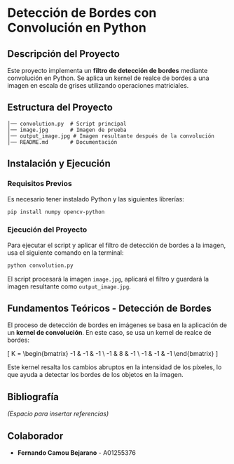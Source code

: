 # Detección de Bordes con Convolución en Python

## Descripción del Proyecto

Este proyecto implementa un **filtro de detección de bordes** mediante convolución en Python. Se aplica un kernel de realce de bordes a una imagen en escala de grises utilizando operaciones matriciales.

## Estructura del Proyecto

```
│── convolution.py  # Script principal
│── image.jpg       # Imagen de prueba
│── output_image.jpg # Imagen resultante después de la convolución
│── README.md       # Documentación
```

## Instalación y Ejecución

### Requisitos Previos

Es necesario tener instalado Python y las siguientes librerías:

```sh
pip install numpy opencv-python
```

### Ejecución del Proyecto

Para ejecutar el script y aplicar el filtro de detección de bordes a la imagen, usa el siguiente comando en la terminal:

```sh
python convolution.py
```

El script procesará la imagen `image.jpg`, aplicará el filtro y guardará la imagen resultante como `output_image.jpg`.

## Fundamentos Teóricos - Detección de Bordes

El proceso de detección de bordes en imágenes se basa en la aplicación de un **kernel de convolución**. En este caso, se usa un kernel de realce de bordes:

\[
K = \begin{bmatrix}
-1 & -1 & -1 \\
-1 & 8 & -1 \\
-1 & -1 & -1
\end{bmatrix}
\]

Este kernel resalta los cambios abruptos en la intensidad de los píxeles, lo que ayuda a detectar los bordes de los objetos en la imagen.

## Bibliografía

_(Espacio para insertar referencias)_

## Colaborador

- **Fernando Camou Bejarano** - A01255376
